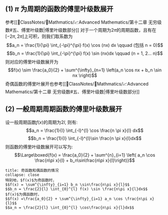 ## (1) $\pi$ 为周期的函数的傅里叶级数展开
参考[[📘ClassNotes/📐Mathmatics/📈Advanced Mathematics/第十二章 无穷级数#五、傅里叶级数|傅里叶级数部分]]
对于一个周期为$2\pi$的周期函数，且有在$[-2 \pi ,2 \pi]$上可积，则我们取系数为
$$a_n = \frac{1}{\pi} \int_{-\pi}^{\pi} f(x) \cos (nx) dx \qquad (包括 n = 0)$$
$$b_n = \frac{1}{\pi} \int_{-\pi}^{\pi} f(x) \sin (nx)dx \qquad (n = 1, 2... n)$$
则对应的傅里叶级数展开为 
$$f(x) \sim \frac{a_0}{2} + \sum^{\infty}_{n=1} \left(a_n \cos nx + b_n \sin nx  \right)$$
奇偶函数的傅里叶展开也参考[[📘ClassNotes/📐Mathmatics/📈Advanced Mathematics/第十二章 无穷级数#五、傅里叶级数|傅里叶级数部分]]
## (2) 一般周期周期函数的傅里叶级数展开
设一般周期函数$f(x)$的周期为$2l$, 则有:
$$a_n = \frac{1}{l} \int_{-l}^{l} \cos \frac{n \pi x}{l} dx$$
$$b_n = \frac{1}{l} \int_{-l}^{l}\sin \frac{n \pi x}{l}dx$$
则函数的傅里叶级数展开可以写为:
$$\Large\boxed{f(x) =  \frac{a_0}{2} + \sum^{n}_{i=1} \left( a_n \cos \frac{n\pi x}{l} + b_n\sin\frac{n\pi x}{l}\right)}$$
`````ad-note
title: 奇函数和偶函数的情况
collapse: close
特别地，$f(x)$为奇函数时，
$$f(x) = \sum^{\infty}_{i=1} b_n \sin\frac{n\pi x}{l}$$
$$b_n = \frac{2}{l} \int_{0}^{l} f(x) \sin \frac{n\pi x}{l}dx$$
$f(x)$为偶函数时，
$$f(x) =\frac{a_0}{2} + \sum^{\infty}_{i=1} a_n \cos \frac{n\pi x}{l}$$
$$a_n = \frac{2}{l} \int_{0}^{l} \cos\frac{n\pi x}{l}dx$$
`````

